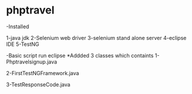 # phptravel
-Installed 

1-java jdk 
2-Selenium web driver 
3-selenium stand alone server 
4-eclipse IDE
5-TestNG

-Basic script run eclipse 
*Addded 3 classes which containts 
  1- Phptravelsignup.java
  
  2-FirstTestNGFramework.java
  
  3-TestResponseCode.java
  

